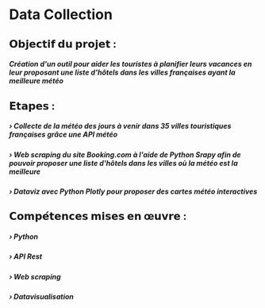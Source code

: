 # Data Collection

## 𝗢𝗯𝗷𝗲𝗰𝘁𝗶𝗳 𝗱𝘂 𝗽𝗿𝗼𝗷𝗲𝘁 :
##### Création d'un outil pour aider les touristes à planifier leurs vacances en leur proposant une liste d'hôtels dans les villes françaises ayant la meilleure météo

## 𝗘𝘁𝗮𝗽𝗲𝘀 :
##### › Collecte de la météo des jours à venir dans 35 villes touristiques françaises grâce une API météo 
##### › Web scraping du site Booking.com à l'aide de Python Srapy afin de pouvoir proposer une liste d'hôtels dans les villes où la météo est la meilleure
##### › Dataviz avec Python Plotly pour proposer des cartes météo interactives

## 𝗖𝗼𝗺𝗽𝗲́𝘁𝗲𝗻𝗰𝗲𝘀 𝗺𝗶𝘀𝗲𝘀 𝗲𝗻 œ𝘂𝘃𝗿𝗲 :
##### › Python
##### › API Rest
##### › Web scraping
##### › Datavisualisation

